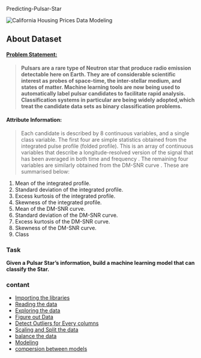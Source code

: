 Predicting-Pulsar-Star

![California Housing Prices Data Modeling](https://user-images.githubusercontent.com/71048405/196055692-3f523e51-d34c-4948-a8b0-9e04aa25da10.png)

## About Dataset 
#### [Problem Statement:](https://www.kaggle.com/datasets/colearninglounge/predicting-pulsar-starintermediate)
> **Pulsars are a rare type of Neutron star that produce radio emission detectable here on Earth. They are of considerable scientific interest as probes of space-time, the inter-stellar medium, and states of matter. Machine learning tools are now being used to automatically label pulsar candidates to facilitate rapid analysis. Classification systems in particular are being widely adopted,which treat the candidate data sets as binary classification problems.**

#### Attribute Information:
> Each candidate is described by 8 continuous variables, and a single class variable. The first four are simple statistics obtained from the integrated pulse profile (folded profile). This is an array of continuous variables that describe a longitude-resolved version of the signal that has been averaged in both time and frequency . The remaining four variables are similarly obtained from the DM-SNR curve . These are summarised below:

1. Mean of the integrated profile.
2. Standard deviation of the integrated profile.
3. Excess kurtosis of the integrated profile.
4. Skewness of the integrated profile.
5. Mean of the DM-SNR curve.
6. Standard deviation of the DM-SNR curve.
7. Excess kurtosis of the DM-SNR curve.
8. Skewness of the DM-SNR curve.
9. Class

### Task
**Given a Pulsar Star’s information, build a machine learning model that can classify the Star.**

### contant
* [Importing the libraries](#importing-the-libraries)
* [Reading the data](#Reading-the-data)
* [Exploring the data](#Exploring-the-data)
* [Figure out Data](#Figure-out-Data)
* [Detect Outliers for Every columns](#Detect-Outliers-for-Every-columns)
* [Scaling and Split the data](#Scaling-and-Split-the-data)
* [balance the data](#balance-the-data)
* [Modeling](#Modeling)
* [compersion between models](#compersion-between-models)
